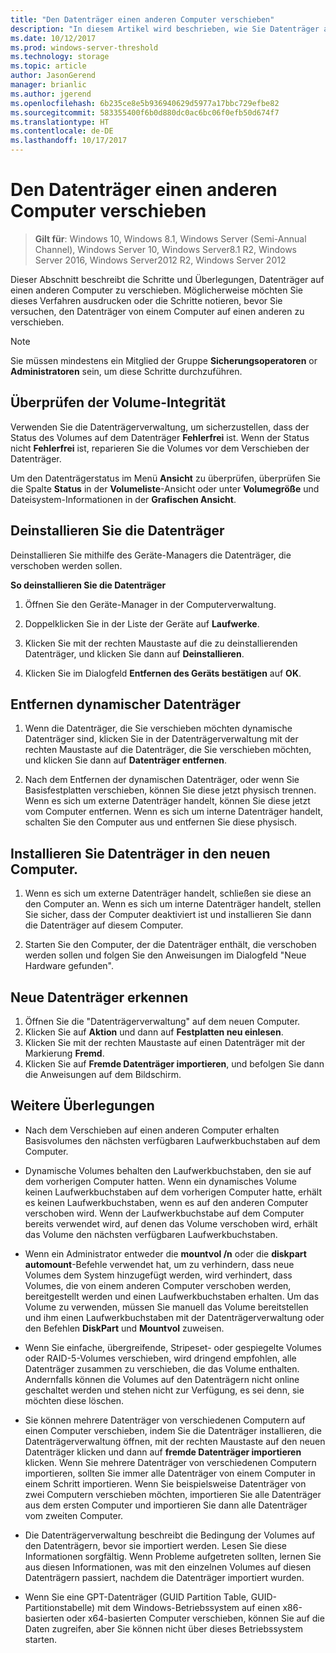 ```yaml
---
title: "Den Datenträger einen anderen Computer verschieben"
description: "In diesem Artikel wird beschrieben, wie Sie Datenträger auf einen anderen Computer verschieben"
ms.date: 10/12/2017
ms.prod: windows-server-threshold
ms.technology: storage
ms.topic: article
author: JasonGerend
manager: brianlic
ms.author: jgerend
ms.openlocfilehash: 6b235ce8e5b936940629d5977a17bbc729efbe82
ms.sourcegitcommit: 583355400f6b0d880dc0ac6bc06f0efb50d674f7
ms.translationtype: HT
ms.contentlocale: de-DE
ms.lasthandoff: 10/17/2017
---
```

# <a name="move-disks-to-another-computer"></a>Den Datenträger einen anderen Computer verschieben

> **Gilt für**: Windows 10, Windows 8.1, Windows Server (Semi-Annual Channel), Windows Server 10, Windows Server8.1 R2, Windows Server 2016, Windows Server2012 R2, Windows Server 2012

Dieser Abschnitt beschreibt die Schritte und Überlegungen, Datenträger auf einen anderen Computer zu verschieben. Möglicherweise möchten Sie dieses Verfahren ausdrucken oder die Schritte notieren, bevor Sie versuchen, den Datenträger von einem Computer auf einen anderen zu verschieben.

> [!NOTE]
> Sie müssen mindestens ein Mitglied der Gruppe **Sicherungsoperatoren** or **Administratoren** sein, um diese Schritte durchzuführen.

## <a name="verify-volume-health"></a>Überprüfen der Volume-Integrität

Verwenden Sie die Datenträgerverwaltung, um sicherzustellen, dass der Status des Volumes auf dem Datenträger **Fehlerfrei** ist. Wenn der Status nicht **Fehlerfrei** ist, reparieren Sie die Volumes vor dem Verschieben der Datenträger.

Um den Datenträgerstatus im Menü **Ansicht** zu überprüfen, überprüfen Sie die Spalte **Status** in der **Volumeliste**-Ansicht oder unter **Volumegröße** und Dateisystem-Informationen in der **Grafischen Ansicht**.

## <a name="uninstall-the-disks"></a>Deinstallieren Sie die Datenträger

Deinstallieren Sie mithilfe des Geräte-Managers die Datenträger, die verschoben werden sollen.

**So deinstallieren Sie die Datenträger**

1.  Öffnen Sie den Geräte-Manager in der Computerverwaltung.

2.  Doppelklicken Sie in der Liste der Geräte auf **Laufwerke**.

3.  Klicken Sie mit der rechten Maustaste auf die zu deinstallierenden Datenträger, und klicken Sie dann auf **Deinstallieren**.

4.  Klicken Sie im Dialogfeld **Entfernen des Geräts bestätigen** auf **OK**.

## <a name="remove-dynamic-disks"></a>Entfernen dynamischer Datenträger

1. Wenn die Datenträger, die Sie verschieben möchten dynamische Datenträger sind, klicken Sie in der Datenträgerverwaltung mit der rechten Maustaste auf die Datenträger, die Sie verschieben möchten, und klicken Sie dann auf **Datenträger entfernen**.

2. Nach dem Entfernen der dynamischen Datenträger, oder wenn Sie Basisfestplatten verschieben, können Sie diese jetzt physisch trennen. Wenn es sich um externe Datenträger handelt, können Sie diese jetzt vom Computer entfernen. Wenn es sich um interne Datenträger handelt, schalten Sie den Computer aus und entfernen Sie diese physisch.

## <a name="install-disks-in-the-new-computer"></a>Installieren Sie Datenträger in den neuen Computer.

1. Wenn es sich um externe Datenträger handelt, schließen sie diese an den Computer an. Wenn es sich um interne Datenträger handelt, stellen Sie sicher, dass der Computer deaktiviert ist und installieren Sie dann die Datenträger auf diesem Computer.

2. Starten Sie den Computer, der die Datenträger enthält, die verschoben werden sollen und folgen Sie den Anweisungen im Dialogfeld "Neue Hardware gefunden".

## <a name="detect-new-disks"></a>Neue Datenträger erkennen

1. Öffnen Sie die "Datenträgerverwaltung" auf dem neuen Computer. 
2. Klicken Sie auf **Aktion** und dann auf **Festplatten neu einlesen**.
3. Klicken Sie mit der rechten Maustaste auf einen Datenträger mit der Markierung **Fremd**. 
4. Klicken Sie auf **Fremde Datenträger importieren**, und befolgen Sie dann die Anweisungen auf dem Bildschirm.

## <a name="additional-considerations"></a>Weitere Überlegungen

-   Nach dem Verschieben auf einen anderen Computer erhalten Basisvolumes den nächsten verfügbaren Laufwerkbuchstaben auf dem Computer. 
-   Dynamische Volumes behalten den Laufwerkbuchstaben, den sie auf dem vorherigen Computer hatten. Wenn ein dynamisches Volume keinen Laufwerkbuchstaben auf dem vorherigen Computer hatte, erhält es keinen Laufwerkbuchstaben, wenn es auf den anderen Computer verschoben wird. Wenn der Laufwerkbuchstabe auf dem Computer bereits verwendet wird, auf denen das Volume verschoben wird, erhält das Volume den nächsten verfügbaren Laufwerkbuchstaben.

-   Wenn ein Administrator entweder die **mountvol /n** oder die **diskpart automount**-Befehle verwendet hat, um zu verhindern, dass neue Volumes dem System hinzugefügt werden, wird verhindert, dass Volumes, die von einem anderen Computer verschoben werden, bereitgestellt werden und einen Laufwerkbuchstaben erhalten. Um das Volume zu verwenden, müssen Sie manuell das Volume bereitstellen und ihm einen Laufwerkbuchstaben mit der Datenträgerverwaltung oder den Befehlen **DiskPart** und **Mountvol** zuweisen.

-   Wenn Sie einfache, übergreifende, Stripeset- oder gespiegelte Volumes oder RAID-5-Volumes verschieben, wird dringend empfohlen, alle Datenträger zusammen zu verschieben, die das Volume enthalten. Andernfalls können die Volumes auf den Datenträgern nicht online geschaltet werden und stehen nicht zur Verfügung, es sei denn, sie möchten diese löschen.

-   Sie können mehrere Datenträger von verschiedenen Computern auf einen Computer verschieben, indem Sie die Datenträger installieren, die Datenträgerverwaltung öffnen, mit der rechten Maustaste auf den neuen Datenträger klicken und dann auf **fremde Datenträger importieren** klicken. Wenn Sie mehrere Datenträger von verschiedenen Computern importieren, sollten Sie immer alle Datenträger von einem Computer in einem Schritt importieren. Wenn Sie beispielsweise Datenträger von zwei Computern verschieben möchten, importieren Sie alle Datenträger aus dem ersten Computer und importieren Sie dann alle Datenträger vom zweiten Computer.

-   Die Datenträgerverwaltung beschreibt die Bedingung der Volumes auf den Datenträgern, bevor sie importiert werden. Lesen Sie diese Informationen sorgfältig. Wenn Probleme aufgetreten sollten, lernen Sie aus diesen Informationen, was mit den einzelnen Volumes auf diesen Datenträgern passiert, nachdem die Datenträger importiert wurden.

-   Wenn Sie eine GPT-Datenträger (GUID Partition Table, GUID-Partitionstabelle) mit dem Windows-Betriebssystem auf einen x86-basierten oder x64-basierten Computer verschieben, können Sie auf die Daten zugreifen, aber Sie können nicht über dieses Betriebssystem starten.